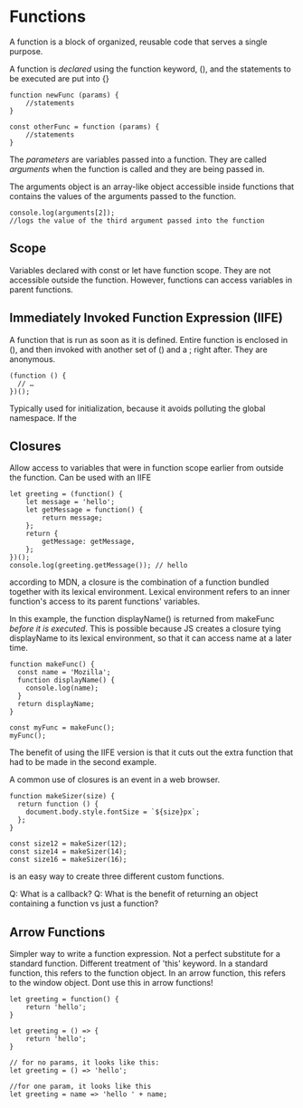# Functions
A function is a block of organized, reusable code that serves a single purpose.

A function is *declared* using the function keyword, (), and the statements to be executed are put into {}

```
function newFunc (params) {
    //statements
}

const otherFunc = function (params) {
    //statements
}
```
The *parameters* are variables passed into a function. They are called *arguments* when the function is called and they are being passed in.

The arguments object is an array-like object accessible inside functions that contains the values of the arguments passed to the function.

```
console.log(arguments[2]);
//logs the value of the third argument passed into the function
```

## Scope
Variables declared with const or let have function scope. They are not accessible outside the function. However, functions can access variables in parent functions.

## Immediately Invoked Function Expression (IIFE)
A function that is run as soon as it is defined. Entire function is enclosed in (), and then invoked with another set of () and a ; right after. They are anonymous.
```
(function () {
  // …
})();
```
Typically used for initialization, because it avoids polluting the global namespace.  If the 

## Closures
Allow access to variables that were in function scope earlier from outside the function. Can be used with an IIFE
```
let greeting = (function() {
    let message = 'hello';
    let getMessage = function() {
        return message;
    };
    return {
        getMessage: getMessage,
    };
})();
console.log(greeting.getMessage()); // hello
```
according to MDN, a closure is the combination of a function bundled together with its lexical environment. Lexical environment refers to an inner function's access to its parent functions' variables.

In this example, the function displayName() is returned from makeFunc *before it is executed*. This is possible because JS creates a closure tying displayName to its lexical environment, so that it can access name at a later time.

```
function makeFunc() {
  const name = 'Mozilla';
  function displayName() {
    console.log(name);
  }
  return displayName;
}

const myFunc = makeFunc();
myFunc();
```
The benefit of using the IIFE version is that it cuts out the extra function that had to be made in the second example.

A common use of closures is an event in a web browser. 
```
function makeSizer(size) {
  return function () {
    document.body.style.fontSize = `${size}px`;
  };
}

const size12 = makeSizer(12);
const size14 = makeSizer(14);
const size16 = makeSizer(16);
```
is an easy way to create three different custom functions.

Q: What is a callback?
Q: What is the benefit of returning an object containing a function vs just a function?

## Arrow Functions
Simpler way to write a function expression. Not a perfect substitute for a standard function. Different treatment of 'this' keyword. In a standard function, this refers to the function object.  In an arrow function, this refers to the window object. Dont use this in arrow functions!

```
let greeting = function() {
    return 'hello';
}

let greeting = () => {
    return 'hello';
}

// for no params, it looks like this:
let greeting = () => 'hello';

//for one param, it looks like this
let greeting = name => 'hello ' + name; 



